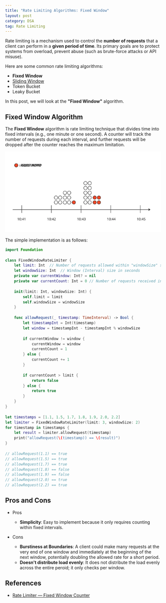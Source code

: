 ```yaml
---
title: "Rate Limiting Algorithms: Fixed Window"
layout: post
category: DSA
tag: Rate Limiting
---
```


Rate limiting is a mechanism used to control the **number of requests** that a client can perform in a **given period of time**. Its primary goals are to protect systems from overload, prevent abuse (such as brute-force attacks or API misuse).

Here are some common rate limiting algorithms:

- **Fixed Window**
- [Sliding Window](/posts/rate-limiter-sliding-window)
- Token Bucket
- Leaky Bucket

In this post, we will look at the **"Fixed Window"** algorithm. 

## Fixed Window Algorithm

The **Fixed Window** algorithm is rate limiting technique that divides time into fixed intervals (e.g., one minute or one second). A counter will track the number of requests during each interval, and further requests will be dropped after the counter reaches the maximum limitation.

![Fixed Window](/assets/posts/fixed_window.webp)

The simple implementation is as follows:
```swift
import Foundation

class FixedWindowRateLimiter {
    let limit: Int  // Number of requests allowed within "windowSize" seconds
    let windowSize: Int  // Window (Interval) size in seconds
    private var currentWindow: Int? = nil
    private var currentCount: Int = 0 // Number of requests received in current window

    init(limit: Int, windowSize: Int) {
        self.limit = limit
        self.windowSize = windowSize
    }

    func allowRequest(_ timestamp: TimeInterval) -> Bool {
        let timestampInt = Int(timestamp)
        let window = timestampInt - timestampInt % windowSize

        if currentWindow != window {
            currentWindow = window
            currentCount = 1
        } else {
            currentCount += 1
        }

        if currentCount > limit {
            return false
        } else {
            return true
        }
    }
}

let timestamps = [1.1, 1.5, 1.7, 1.8, 1.9, 2.0, 2.2]
let limiter = FixedWindowRateLimiter(limit: 3, windowSize: 2)
for timestamp in timestamps {
    let result = limiter.allowRequest(timestamp)
    print("allowRequest(\(timestamp)) == \(result)")
}

// allowRequest(1.1) == true
// allowRequest(1.5) == true
// allowRequest(1.7) == true
// allowRequest(1.8) == false
// allowRequest(1.9) == false
// allowRequest(2.0) == true
// allowRequest(2.2) == true
```

## Pros and Cons

- Pros
    - **Simplicity**: Easy to implement because it only requires counting within fixed intervals.

- Cons
    - **Burstiness at Boundaries**: A client could make many requests at the very end of one window and immediately at the beginning of the next window, potentially doubling the allowed rate for a short period.
    - **Doesn't distribute load evenly**: It does not distribute the load evenly across the entire peroid; it only checks per window.

## References

- [Rate Limiter — Fixed Window Counter](https://medium.com/@avocadi/rate-limiter-fixed-window-counter-2d80fb992d47)
